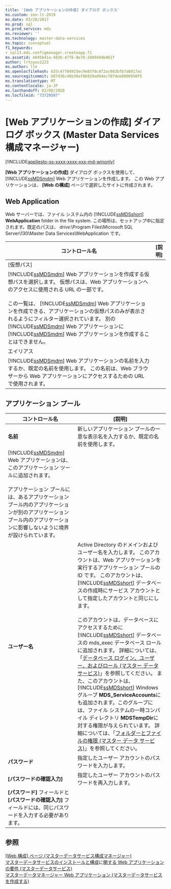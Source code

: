 ```yaml
---
title: '[Web アプリケーションの作成] ダイアログ ボックス'
ms.custom: seo-lt-2019
ms.date: 03/20/2017
ms.prod: sql
ms.prod_service: mds
ms.reviewer: ''
ms.technology: master-data-services
ms.topic: conceptual
f1_keywords:
- sql13.mds.configmanager.createapp.f1
ms.assetid: e045b41a-4836-47f6-8e78-2b09494b461f
author: lrtoyou1223
ms.author: lle
ms.openlocfilehash: b35c47704915ec9e85f0c4f2ac083bfb7a6017ac
ms.sourcegitcommit: b87d36c46b39af8b929ad94ec707dee8800950f5
ms.translationtype: MT
ms.contentlocale: ja-JP
ms.lasthandoff: 02/08/2020
ms.locfileid: "73729507"
---
```

# <a name="create-web-application-dialog-box-master-data-services-configuration-manager"></a>[Web アプリケーションの作成] ダイアログ ボックス (Master Data Services 構成マネージャー)

[!INCLUDE[appliesto-ss-xxxx-xxxx-xxx-md-winonly](../includes/appliesto-ss-xxxx-xxxx-xxx-md-winonly.md)]

  
  **[Web アプリケーションの作成]** ダイアログ ボックスを使用して、 [!INCLUDE[ssMDSmdm](../includes/ssmdsmdm-md.md)] Web アプリケーションを作成します。 この Web アプリケーションは、 **[Web の構成]** ページで選択したサイトに作成されます。  
  
## <a name="web-application"></a>Web Application  
 Web サーバーでは、ファイル システム内の [!INCLUDE[ssMDSshort](../includes/ssmdsshort-md.md)] **WebApplication** folder in the file system. この場所は、セットアップ中に指定されます。既定のパスは、 *drive*:\Program Files\Microsoft SQL Server\130\Master Data Services\WebApplication です。  
  
|コントロール名|[説明]|  
|------------------|-----------------|  
|[仮想パス]|
  [!INCLUDE[ssMDSmdm](../includes/ssmdsmdm-md.md)] Web アプリケーションを作成する仮想パスを選択します。 仮想パスは、Web アプリケーションへのアクセスに使用される URL の一部です。<br /><br /> この一覧は、 [!INCLUDE[ssMDSmdm](../includes/ssmdsmdm-md.md)] Web アプリケーションを作成できる、アプリケーションの仮想パスのみが表示されるようにフィルター選択されています。 別の [!INCLUDE[ssMDSmdm](../includes/ssmdsmdm-md.md)] Web アプリケーションに [!INCLUDE[ssMDSmdm](../includes/ssmdsmdm-md.md)] Web アプリケーションを作成することはできません。|  
|エイリアス|
  [!INCLUDE[ssMDSmdm](../includes/ssmdsmdm-md.md)] Web アプリケーションの名前を入力するか、既定の名前を使用します。 この名前は、Web ブラウザーから Web アプリケーションにアクセスするための URL で使用されます。|  
  
## <a name="application-pool"></a>アプリケーション プール  
  
|コントロール名|[説明]|  
|------------------|-----------------|  
|**名前**|新しいアプリケーション プールの一意な表示名を入力するか、既定の名前を使用します。 
  [!INCLUDE[ssMDSmdm](../includes/ssmdsmdm-md.md)] Web アプリケーションは、このアプリケーション ツールに追加されます。<br /><br /> アプリケーション プールには、あるアプリケーション プール内のアプリケーションが別のアプリケーション プール内のアプリケーションに影響しないように境界が設けられています。|  
|**ユーザー名**|Active Directory のドメインおよびユーザー名を入力します。 このアカウントは、Web アプリケーションを実行するアプリケーション プールの ID です。 このアカウントは、 [!INCLUDE[ssMDSshort](../includes/ssmdsshort-md.md)] データベースの作成時にサービス アカウントとして指定したアカウントと同じにします。<br /><br /> このアカウントは、データベースにアクセスするために [!INCLUDE[ssMDSshort](../includes/ssmdsshort-md.md)] データベースの mds_exec データベース ロールに追加されます。 詳細については、「[データベース ログイン、ユーザー、およびロール &#40;マスター データ サービス&#41;](../master-data-services/database-logins-users-and-roles-master-data-services.md)」を参照してください。 また、このアカウントは、 [!INCLUDE[ssMDSshort](../includes/ssmdsshort-md.md)] Windows グループ **MDS_ServiceAccounts**にも追加されます。このグループには、ファイル システムの一時コンパイル ディレクトリ **MDSTempDir**に対する権限が与えられています。 詳細については、「[フォルダーとファイルの権限 &#40;マスター データ サービス&#41;](../master-data-services/folder-and-file-permissions-master-data-services.md)」を参照してください。|  
|**パスワード**|指定したユーザー アカウントのパスワードを入力します。|  
|**[パスワードの確認入力]**|指定したユーザー アカウントのパスワードを再入力します。 
  **[パスワード]** フィールドと **[パスワードの確認入力]** フィールドには、同じパスワードを入力する必要があります。|  
  
## <a name="see-also"></a>参照  
 [[Web 構成] ページ &#40;マスターデータサービス構成マネージャー&#41;](../master-data-services/web-configuration-page-master-data-services-configuration-manager.md)   
[マスターデータサービスのインストールと構成](../master-data-services/master-data-services-installation-and-configuration.md)に[関する Web アプリケーションの要件 &#40;マスターデータサービス&#41;](../master-data-services/install-windows/web-application-requirements-master-data-services.md)   
 [マスターデータマネージャー Web アプリケーション &#40;マスターデータサービスを作成する&#41;](../master-data-services/install-windows/create-a-master-data-manager-web-application-master-data-services.md)  
  
  
